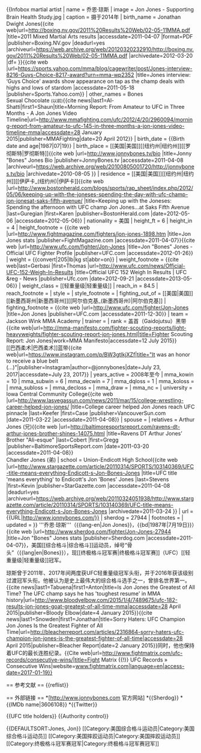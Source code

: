 {{Infobox martial artist
| name            = 乔恩·琼斯
| image           = Jon Jones - Supporting Brain Health Study.jpg
| caption         = 摄于2014年
| birth_name      = Jonathan Dwight Jones<ref name="NSAC1">{{cite web|url=http://boxing.nv.gov/2011%20Results%20Web/02-05-11MMA.pdf |title=2011 Mixed Martial Arts results |accessdate=2011-04-07 |format=PDF |publisher=Boxing.NV.gov |deadurl=yes |archiveurl=https://web.archive.org/web/20120320232910/http://boxing.nv.gov/2011%20Results%20Web/02-05-11MMA.pdf |archivedate=2012-03-20 |df= }}</ref><ref name="Jonesfullname">{{cite web |url=https://sports.yahoo.com/mma/blog/cagewriter/post/Jones-interview-8216-Guys-Choice-8217-award?urn=mma-wp2352 |title=Jones interview: ‘Guys Choice’ awards show appearance on tap as the champ deals with highs and lows of stardom |accessdate=2011-05-18 |publisher=Sports.Yahoo.com}}</ref>
| other_names     = Bones<ref name="FIGHTSTATS1" /><br> Sexual Chocolate <small>(以前)</small><ref>{{cite news|last1=Al-Shatti|first1=Shaun|title=Morning Report: From Amateur to UFC in Three Months - A Jon Jones Video Timeline|url=http://www.mmafighting.com/ufc/2012/4/20/2960094/morning-report-from-amateur-to-ufc-145-in-three-months-a-jon-jones-video-timeline-mma|accessdate=28 January 2015|publisher=MMAFighting|date=20 April 2012}}</ref>
| birth_date      = {{Birth date and age|1987|07|19}}<ref name="SHERDOGSTAT1" />
| birth_place     = [[美国|美国]][[纽约州|纽约州]][[罗彻斯特|罗彻斯特]]<ref name="JONBIO1">{{cite web |url=http://www.jonnybones.tv/bio |title=Jonny "Bones" Jones Bio |publisher=JonnyBones.tv |accessdate=2011-04-08 |archiveurl=https://web.archive.org/web/20100805001720/http://jonnybones.tv/bio |archivedate=2010-08-05 }}</ref>
| residence       = [[美国|美国]][[纽约州|纽约州]][[伊萨卡_(纽约州)|伊萨卡]]<ref name="BOSTONKEEPING">{{cite web |url=http://www.bostonherald.com/blogs/sports/rap_sheet/index.php/2012/05/06/keeping-up-with-the-joneses-spending-the-day-with-ufc-champ-jon-jonesat-saks-fifth-avenue/ |title=Keeping up with the Joneses: Spending the afternoon with UFC champ Jon Jones…at Saks Fifth Avenue |last=Guregian |first=Karen |publisher=BostonHerald.com |date=2012-05-06 |accessdate=2012-05-06}}</ref>
| nationality     =  美国<ref name="JONBIO1" />
| height_ft       = 6
| height_in       = 4
| height_footnote = <ref name="FIGHTSTATS1">{{cite web |url=http://www.fightmagazine.com/fighters/jon-jones-1898.htm |title=Jon Jones stats |publisher=FightMagazine.com |accessdate=2011-04-07}}</ref><ref name="UFCFIGHTERPROFILE">{{cite web |url=http://www.ufc.com/fighter/Jon-Jones |title=Jon "Bones" Jones - Official UFC Fighter Profile |publisher=UFC.com |accessdate=2012-01-26}}</ref>
| weight          = {{convert|205|lb|kg st|abbr=on}}
| weight_footnote = <ref>{{cite web|last=Gerbasi |first=Thomas |url=http://www.ufc.com/news/Official-UFC-152-Weigh-In-Results |title=Official UFC 152 Weigh In Results | UFC &reg - News |publisher=Ufc.com |date=2012-09-21 |accessdate=2013-05-06}}</ref>
| weight_class    = [[轻重量级|轻重量级]]<ref name="FIGHTSTATS1" />
| reach_in           = 84.5
| reach_footnote  = <ref name="FIGHTSTATS1" />
| style           = 
| style_footnote  = 
| fighting_out_of = [[美国|美国]][[新墨西哥州|新墨西哥州]][[阿尔伯克基_(新墨西哥州)|阿尔伯克基]]<ref name="JONBIO1" />
| fighting_footnote = <ref name="autogenerated1">{{cite web |url=http://www.ufc.com/fighter/Jon-Jones |title=Jon Jones |publisher=UFC.com |accessdate=2011-12-30}}</ref>
| team            = Jackson Wink MMA Academy<ref name="SHERDOGSTAT1" />
| trainer         =
| rank            =  盖首（Gaidojutsu）黑带<ref>{{cite web|url=http://mma-manifesto.com/fighter-scouting-reports/light-heavyweights/fighter-scouting-report-jon-jones.html|title=Fighter Scouting Report: Jon Jones|work=MMA Manifesto|accessdate=12 July 2015}}</ref> <br>[[巴西柔术|巴西柔术]]蓝带<ref>{{cite web|url=https://www.instagram.com/p/BW3gtlkjXZf|title="It was an honor to receive a blue belt (...)"|publisher=Instagram|author=@jonnybones|date=July 23, 2017|accessdate=July 23, 2017}}</ref>
| years_active    = 2008年至今
| mma_kowin       = 10
| mma_subwin      = 6
| mma_decwin      = 7
| mma_dqloss      = 1
| mma_koloss      =
| mma_subloss     =
| mma_decloss     =
| mma_draw        =
| mma_nc          =
| university      = Iowa Central Community College<ref>{{cite web |url=http://www.lasvegassun.com/news/2011/mar/15/college-wrestling-career-helped-jon-jones/ |title=College career helped Jon Jones reach UFC pinnacle |last=Keefer |first=Case |publisher=VancouverSun.com |date=2011-03-22 |accessdate=2011-04-08}}</ref>
| spouse          =
| relatives       = Arthur Jones (兄)<ref name="BALTSR1">{{cite web |url=http://baltimoresportsreport.com/ravens-dt-arthur-jones-brother-shines-14075.html |title=Ravens DT Arthur Jones’ Brother "Ali-esque" |last=Cobert |first=Gregg |publisher=BaltimoreSportsReport.com |date=2011-03-20 |accessdate=2011-04-08}}</ref> <br />Chandler Jones (弟)<ref name="BALTSR1" />
| school          = Union-Endicott High School<ref>{{cite web |url=http://www.stargazette.com/article/20110314/SPORTS/103140369/UFC-title-means-everything-Endicott-s-Jon-Bones-Jones |title=UFC title 'means everything' to Endicott's Jon 'Bones' Jones |last=Stevens |first=Kevin |publisher=StarGazette.com |accessdate=2011-04-08 |deadurl=yes |archiveurl=https://web.archive.org/web/20110324051938/http://www.stargazette.com/article/20110314/SPORTS/103140369/UFC-title-means-everything-Endicott-s-Jon-Bones-Jones |archivedate=2011-03-24 }}</ref>
| url             = {{URL|http://www.jonnybones.com/}}
| sherdog         = 27944
| footnotes       =
| updated         =
}}
'''乔恩·琼斯'''（{{lang-en|Jon Jones}}，{{bd|1987年|7月19日}}）<ref name="SHERDOGSTAT1">{{cite web |url=http://www.sherdog.com/fighter/Jon-Jones-27944 |title=Jon "Bones" Jones stats |publisher=Sherdog.com |accessdate=2011-04-07}}</ref>，美国[[综合格斗|综合格斗]]运动员，绰号“骨头”（{{lang|en|Bones}}），现[[终极格斗冠军赛|终极格斗冠军赛]]（UFC）[[轻重量级|轻重量级]]冠军。

琼斯曾于2011年、2017年间两度获UFC轻重量级冠军头衔，并于2016年获该级别过渡冠军头衔。他被认为是史上最伟大的综合格斗选手之一，曾排名世界第一。<ref>{{cite news|last1=Tabuena|first1=Anton|title=Is Jon Jones the Greatest of All Time? The UFC champ says he has 'toughest resume' in MMA history|url=http://www.bloodyelbow.com/2015/1/4/7489675/ufc-182-results-jon-jones-goat-greatest-of-all-time-mma|accessdate=28 April 2015|publisher=Bloody Elbow|date=4 January 2015}}</ref><ref>{{cite news|last1=Snowden|first1=Jonathan|title=Sorry Haters: UFC Champion Jon Jones Is the Greatest Fighter of All Time|url=http://bleacherreport.com/articles/2316864-sorry-haters-ufc-champion-jon-jones-is-the-greatest-fighter-of-all-time|accessdate=28 April 2015|publisher=Bleacher Report|date=2 January 2015}}</ref>同时，他也保持着UFC的最长连胜纪录。<ref>{{Cite web|url=http://www.fightmatrix.com/ufc-records/consecutive-wins/|title=Fight Matrix {{!}} UFC Records »    Consecutive Wins|website=www.fightmatrix.com|language=en|access-date=2017-01-19}}</ref> 

== 参考文献 ==
{{reflist}}

== 外部链接 ==
*[http://www.jonnybones.com 官方网站]
*{{Sherdog}}
*{{IMDb name|3606108}}
*{{Twitter}}

{{UFC title holders}}
{{Authority control}}

{{DEFAULTSORT:Jones, Jon}}
[[Category:美国综合格斗运动员|Category:美国综合格斗运动员]]
[[Category:美国摔跤运动员|Category:美国摔跤运动员]]
[[Category:终极格斗冠军赛冠军|Category:终极格斗冠军赛冠军]]